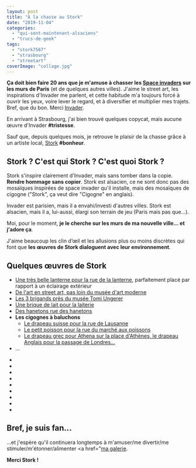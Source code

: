 ```yaml
---
layout: post
title: "À la chasse au Stork"
date: "2019-11-04"
categories: 
  - "qui-sont-maintenant-alsaciens"
  - "trucs-de-geek"
tags: 
  - "stork7567"
  - "strasbourg"
  - "streetart"
coverImage: "collage.jpg"
---
```


**Ça doit bien faire 20 ans que je m'amuse à chasser les [Space invaders](http://sitofotos.6x8.org/index.php?/category/2) sur les murs de Paris** (et de quelques autres villes). J'aime le street art, les inspirations d'Invader me parlent, et cette habitude m'a toujours forcé à ouvrir les yeux, voire lever le regard, et à diversifier et multiplier mes trajets. Bref, que du bon. Merci [Invader](http://www.space-invaders.com/home/).

En arrivant à Strasbourg, j'ai bien trouvé quelques copycat, mais aucune œuvre d'Invader **#tristesse**.

Sauf que, depuis quelques mois, je retrouve le plaisir de la chasse grâce à un artiste local, [Stork](https://www.instagram.com/stork7567/) **#bonheur**.

## Stork ? C'est qui Stork ? C'est quoi Stork ?

Stork s'inspire clairement d'Invader, mais sans tomber dans la copie. **Rendre hommage sans copier**. Stork est alsacien, ce ne sont donc pas des mosaïques inspirées de space invader qu'il installe, mais des mosaïques de cigogne ("Stork", ça veut dire "Cigogne" en anglais).

Invader est parisien, mais il a envahi/investi d'autres villes. Stork est alsacien, mais il a, lui-aussi, élargi son terrain de jeu (Paris mais pas que...).

Moi, pour le moment, **je le cherche sur les murs de ma nouvelle ville... et j'adore ça**.

J'aime beaucoup les clin d’œil et les allusions plus ou moins discrètes qui font que **les œuvres de Stork dialoguent avec leur environnement**.

## Quelques œuvres de Stork

- [Une très belle lanterne pour la rue de la lanterne](/2019/10/la-lanterne-by-stork7567-streetart-strasbourg/), parfaitement placé par rapport à un éclairage extérieur
- [De l'art en street art, pas loin du musée d'art moderne](/2019/08/de-lart-au-street-art-by-stork7567-streetart-strasbourg/)
- [Les 3 brigands près du musée Tomi Ungerer](/2019/08/les-3-brigands-by-stork7567-streetart-strasbourg/)
- [Une brique de lait pour la laiterie](/2019/06/cigogne-invader-stork7567-streetart-strasbourg-laiterie-invader-spaceinvader-falseinvader/)
- [Des hanetons rue des hanetons](/2019/08/hannetons-by-stork7567-strasbourg-streetart/)
- **Les cigognes à baluchons**
    - [Le drapeau suisse pour la rue de Lausanne](/2019/10/rue-de-lausanne-streetart-stork7567/)
    - [Le petit poisson pour la rue du marché aux poissons](/2019/10/place-du-marche-au-poisson-strasbourg-streetart-by-stork7567/)
    - [Le drapeau grec pour Athena sur la place d'Athènes, le drapeau Anglais pour la passage de Londres...](/2019/08/usa-grece-angleterre-ces-cigognes-sont-globe-trotters-streetart-by-stork7567-strasbourg/)
- ...

<div id="jardin-slider" class="splide">
<div class="splide__track">
<ul class="splide__list">
<li class="splide__slide"><img src="/images/2019/10/71234729_976513089348706_184540916826711371_n.jpg" alt=""></li>
<li class="splide__slide"><img src="/images/2019/10/72410257_2368546753362788_4189585875336741156_n.jpg" alt=""></li>
<li class="splide__slide"><img src="/images/2019/10/71870908_530088767558860_5892053874185258890_n.jpg" alt=""></li>
<li class="splide__slide"><img src="/images/2019/09/69271563_368445157393001_2703218159290229705_n.jpg" alt=""></li>
<li class="splide__slide"><img src="/images/2019/08/66823908_1859231620888335_1258015999417546279_n.jpg" alt=""></li>
<li class="splide__slide"><img src="/images/2019/08/66304626_2439347306126657_5462203439568469669_n.jpg" alt=""></li>
<li class="splide__slide"><img src="/images/2019/08/67568747_127892448473789_6654739684311271373_n.jpg" alt=""></li>
<li class="splide__slide"><img src="/images/2019/08/66413664_2386941631558666_4597465839033169871_n.jpg" alt=""></li>
<li class="splide__slide"><img src="/images/2019/08s/69807076_192636408433806_7914540101871050547_n.jpg" alt=""></li>
</ul>
</div>
</div>

## Bref, **je suis fan**...

...et j'espère qu'il continuera longtemps à m'amuser/me divertir/me stimuler/m'étonner/alimenter <a href="[ma galerie](https://www.6x8.org/tag/stork7567/).

**Merci Stork !**
